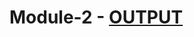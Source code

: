 # Module-2 - [OUTPUT](https://rohit-arun.github.io/coursera-tests/jhu-fullstack-course1/module-2/index.html)
